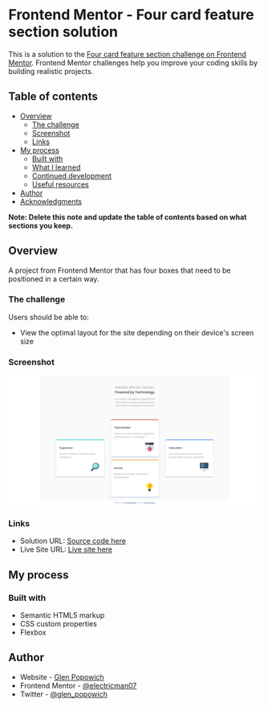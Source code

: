 # Frontend Mentor - Four card feature section solution

This is a solution to the [Four card feature section challenge on Frontend Mentor](https://www.frontendmentor.io/challenges/four-card-feature-section-weK1eFYK). Frontend Mentor challenges help you improve your coding skills by building realistic projects.

## Table of contents

- [Overview](#overview)
  - [The challenge](#the-challenge)
  - [Screenshot](#screenshot)
  - [Links](#links)
- [My process](#my-process)
  - [Built with](#built-with)
  - [What I learned](#what-i-learned)
  - [Continued development](#continued-development)
  - [Useful resources](#useful-resources)
- [Author](#author)
- [Acknowledgments](#acknowledgments)

**Note: Delete this note and update the table of contents based on what sections you keep.**

## Overview

A project from Frontend Mentor that has four boxes that need to be positioned in a certain way.

### The challenge

Users should be able to:

- View the optimal layout for the site depending on their device's screen size

### Screenshot

![](./screenshot.png)

### Links

- Solution URL: [Source code here](https://github.com/electricman07/four-card-feature-section)
- Live Site URL: [Live site here](https://four-card-feature-section-eta-kohl.vercel.app/)

## My process

### Built with

- Semantic HTML5 markup
- CSS custom properties
- Flexbox

## Author

- Website - [Glen Popowich](https://github.com/electricman07)
- Frontend Mentor - [@electricman07](https://www.frontendmentor.io/profile/electricman07)
- Twitter - [@glen_popowich](https://www.twitter.com/glen_popowich)
